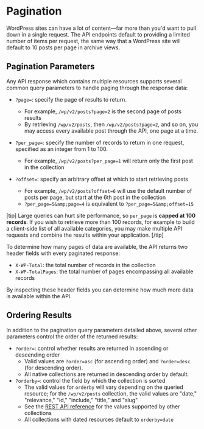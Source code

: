 # Pagination

WordPress sites can have a lot of content—far more than you'd want to pull down in a single request. The API endpoints default to providing a limited number of items per request, the same way that a WordPress site will default to 10 posts per page in archive views.


## Pagination Parameters

Any API response which contains multiple resources supports several common query parameters to handle paging through the response data:

* `?page=`: specify the page of results to return.
	* For example, `/wp/v2/posts?page=2` is the second page of posts results
	* By retrieving `/wp/v2/posts`, then `/wp/v2/posts?page=2`, and so on, you may access every available post through the API, one page at a time.

* `?per_page=`: specify the number of records to return in one request, specified as an integer from 1 to 100.
 	* For example, `/wp/v2/posts?per_page=1` will return only the first post in the collection

* `?offset=`: specify an arbitrary offset at which to start retrieving posts
 	* For example, `/wp/v2/posts?offset=6` will use the default number of posts per page, but start at the 6th post in the collection
 	* `?per_page=5&amp;page=4` is equivalent to `?per_page=5&amp;offset=15`

[tip]
Large queries can hurt site performance, so `per_page` is **capped at 100 records**. If you wish to retrieve more than 100 records, for example to build a client-side list of all available categories, you may make multiple API requests and combine the results within your application.
[/tip]

To determine how many pages of data are available, the API returns two header fields with every paginated response:

* `X-WP-Total`: the total number of records in the collection
* `X-WP-TotalPages`: the total number of pages encompassing all available records

By inspecting these header fields you can determine how much more data is available within the API.


## Ordering Results

In addition to the pagination query parameters detailed above, several other parameters control the order of the returned results:

* `?order=`: control whether results are returned in ascending or descending order
	* Valid values are `?order=asc` (for ascending order) and `?order=desc` (for descending order).
	* All native collections are returned in descending order by default.
* `?orderby=`: control the field by which the collection is sorted
	* The valid values for `orderby` will vary depending on the queried resource; for the `/wp/v2/posts` collection, the valid values are "date," "relevance," "id," "include," "title," and "slug"
	* See the [REST API reference](https://developer.wordpress.org/rest-api/reference) for the values supported by other collections
	* All collections with dated resources default to `orderby=date`
